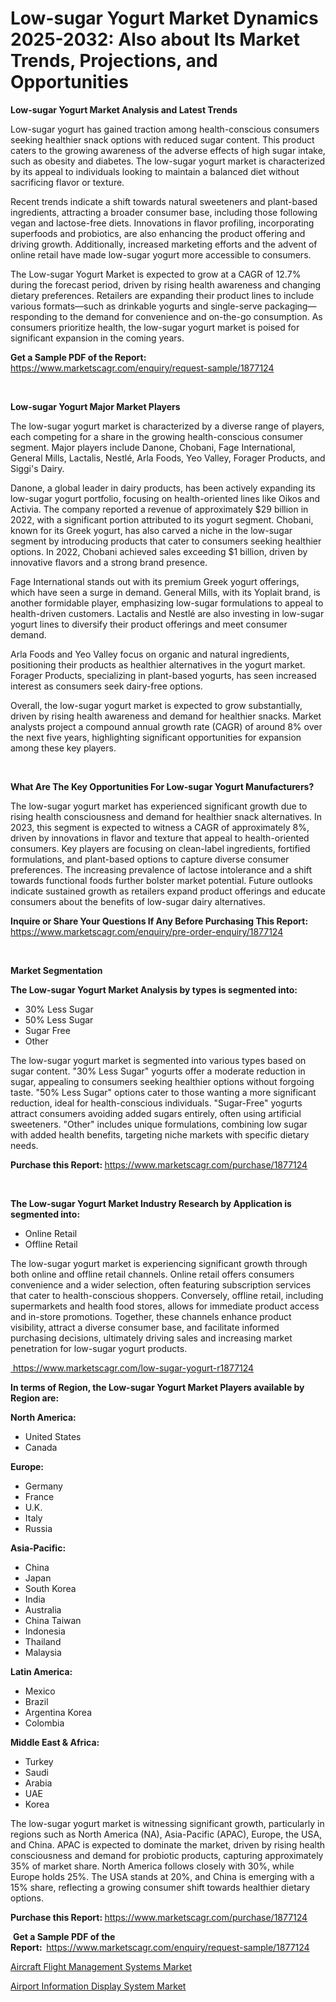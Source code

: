 <p><h1>Low-sugar Yogurt Market Dynamics 2025-2032: Also about Its Market Trends, Projections, and Opportunities</h1></p><p><strong>Low-sugar Yogurt Market Analysis and Latest Trends</strong></p>
<p><p>Low-sugar yogurt has gained traction among health-conscious consumers seeking healthier snack options with reduced sugar content. This product caters to the growing awareness of the adverse effects of high sugar intake, such as obesity and diabetes. The low-sugar yogurt market is characterized by its appeal to individuals looking to maintain a balanced diet without sacrificing flavor or texture.</p><p>Recent trends indicate a shift towards natural sweeteners and plant-based ingredients, attracting a broader consumer base, including those following vegan and lactose-free diets. Innovations in flavor profiling, incorporating superfoods and probiotics, are also enhancing the product offering and driving growth. Additionally, increased marketing efforts and the advent of online retail have made low-sugar yogurt more accessible to consumers.</p><p>The Low-sugar Yogurt Market is expected to grow at a CAGR of 12.7% during the forecast period, driven by rising health awareness and changing dietary preferences. Retailers are expanding their product lines to include various formats—such as drinkable yogurts and single-serve packaging—responding to the demand for convenience and on-the-go consumption. As consumers prioritize health, the low-sugar yogurt market is poised for significant expansion in the coming years.</p></p>
<p><strong>Get a Sample PDF of the Report:&nbsp;</strong> <a href="https://www.marketscagr.com/enquiry/request-sample/1877124?utm_campaign=1869&utm_medium=2&utm_source=Github&utm_content=ia&utm_term=28032025&utm_id=low-sugar-yogurt">https://www.marketscagr.com/enquiry/request-sample/1877124</a></p>
<p>&nbsp;</p>
<p><strong>Low-sugar Yogurt Major Market Players</strong></p>
<p><p>The low-sugar yogurt market is characterized by a diverse range of players, each competing for a share in the growing health-conscious consumer segment. Major players include Danone, Chobani, Fage International, General Mills, Lactalis, Nestlé, Arla Foods, Yeo Valley, Forager Products, and Siggi's Dairy.</p><p>Danone, a global leader in dairy products, has been actively expanding its low-sugar yogurt portfolio, focusing on health-oriented lines like Oikos and Activia. The company reported a revenue of approximately $29 billion in 2022, with a significant portion attributed to its yogurt segment. Chobani, known for its Greek yogurt, has also carved a niche in the low-sugar segment by introducing products that cater to consumers seeking healthier options. In 2022, Chobani achieved sales exceeding $1 billion, driven by innovative flavors and a strong brand presence.</p><p>Fage International stands out with its premium Greek yogurt offerings, which have seen a surge in demand. General Mills, with its Yoplait brand, is another formidable player, emphasizing low-sugar formulations to appeal to health-driven customers. Lactalis and Nestlé are also investing in low-sugar yogurt lines to diversify their product offerings and meet consumer demand.</p><p>Arla Foods and Yeo Valley focus on organic and natural ingredients, positioning their products as healthier alternatives in the yogurt market. Forager Products, specializing in plant-based yogurts, has seen increased interest as consumers seek dairy-free options.</p><p>Overall, the low-sugar yogurt market is expected to grow substantially, driven by rising health awareness and demand for healthier snacks. Market analysts project a compound annual growth rate (CAGR) of around 8% over the next five years, highlighting significant opportunities for expansion among these key players.</p></p>
<p>&nbsp;</p>
<p><strong>What Are The Key Opportunities For Low-sugar Yogurt Manufacturers?</strong></p>
<p><p>The low-sugar yogurt market has experienced significant growth due to rising health consciousness and demand for healthier snack alternatives. In 2023, this segment is expected to witness a CAGR of approximately 8%, driven by innovations in flavor and texture that appeal to health-oriented consumers. Key players are focusing on clean-label ingredients, fortified formulations, and plant-based options to capture diverse consumer preferences. The increasing prevalence of lactose intolerance and a shift towards functional foods further bolster market potential. Future outlooks indicate sustained growth as retailers expand product offerings and educate consumers about the benefits of low-sugar dairy alternatives.</p></p>
<p><strong>Inquire or Share Your Questions If Any Before Purchasing This Report:</strong> <a href="https://www.marketscagr.com/enquiry/pre-order-enquiry/1877124?utm_campaign=1869&utm_medium=2&utm_source=Github&utm_content=ia&utm_term=28032025&utm_id=low-sugar-yogurt">https://www.marketscagr.com/enquiry/pre-order-enquiry/1877124</a></p>
<p>&nbsp;</p>
<p><strong>Market Segmentation</strong></p>
<p><strong>The Low-sugar Yogurt Market Analysis by types is segmented into:</strong></p>
<p><ul><li>30% Less Sugar</li><li>50% Less Sugar</li><li>Sugar Free</li><li>Other</li></ul></p>
<p><p>The low-sugar yogurt market is segmented into various types based on sugar content. "30% Less Sugar" yogurts offer a moderate reduction in sugar, appealing to consumers seeking healthier options without forgoing taste. "50% Less Sugar" options cater to those wanting a more significant reduction, ideal for health-conscious individuals. "Sugar-Free" yogurts attract consumers avoiding added sugars entirely, often using artificial sweeteners. "Other" includes unique formulations, combining low sugar with added health benefits, targeting niche markets with specific dietary needs.</p></p>
<p><strong>Purchase this Report:&nbsp;</strong><a href="https://www.marketscagr.com/purchase/1877124?utm_campaign=1869&utm_medium=2&utm_source=Github&utm_content=ia&utm_term=28032025&utm_id=low-sugar-yogurt">https://www.marketscagr.com/purchase/1877124</a></p>
<p>&nbsp;</p>
<p><strong>The Low-sugar Yogurt Market Industry Research by Application is segmented into:</strong></p>
<p><ul><li>Online Retail</li><li>Offline Retail</li></ul></p>
<p><p>The low-sugar yogurt market is experiencing significant growth through both online and offline retail channels. Online retail offers consumers convenience and a wider selection, often featuring subscription services that cater to health-conscious shoppers. Conversely, offline retail, including supermarkets and health food stores, allows for immediate product access and in-store promotions. Together, these channels enhance product visibility, attract a diverse consumer base, and facilitate informed purchasing decisions, ultimately driving sales and increasing market penetration for low-sugar yogurt products.</p></p>
<p><a href="https://www.marketscagr.com/low-sugar-yogurt-r1877124?utm_campaign=1869&utm_medium=2&utm_source=Github&utm_content=ia&utm_term=28032025&utm_id=low-sugar-yogurt">&nbsp;https://www.marketscagr.com/low-sugar-yogurt-r1877124</a></p>
<p><strong>In terms of Region, the Low-sugar Yogurt Market Players available by Region are:</strong></p>
<p>
    <p> <strong> North America: </strong>
        <ul>
            <li>United States</li>
            <li>Canada</li>
        </ul>
        </p> 
    <p> <strong> Europe: </strong>
        <ul>
            <li>Germany</li>
            <li>France</li>
            <li>U.K.</li>
            <li>Italy</li>
            <li>Russia</li>
        </ul>
        </p> 
    <p> <strong> Asia-Pacific: </strong>
        <ul>
            <li>China</li>
            <li>Japan</li>
            <li>South Korea</li>
            <li>India</li>
            <li>Australia</li>
            <li>China Taiwan</li>
            <li>Indonesia</li>
            <li>Thailand</li>
            <li>Malaysia</li>
        </ul>
        </p> 
    <p> <strong> Latin America: </strong>
        <ul>
            <li>Mexico</li>
            <li>Brazil</li>
            <li>Argentina Korea</li>
            <li>Colombia</li>
        </ul>
        </p> 
    <p> <strong> Middle East & Africa: </strong>
        <ul>
            <li>Turkey</li>
            <li>Saudi</li>
            <li>Arabia</li>
            <li>UAE</li>
            <li>Korea</li>
        </ul>
    </p>
    </p>
<p><p>The low-sugar yogurt market is witnessing significant growth, particularly in regions such as North America (NA), Asia-Pacific (APAC), Europe, the USA, and China. APAC is expected to dominate the market, driven by rising health consciousness and demand for probiotic products, capturing approximately 35% of market share. North America follows closely with 30%, while Europe holds 25%. The USA stands at 20%, and China is emerging with a 15% share, reflecting a growing consumer shift towards healthier dietary options.</p></p>
<p><strong>Purchase this Report: </strong><a href="https://www.marketscagr.com/purchase/1877124?utm_campaign=1869&utm_medium=2&utm_source=Github&utm_content=ia&utm_term=28032025&utm_id=low-sugar-yogurt">https://www.marketscagr.com/purchase/1877124</a></p>
<p>&nbsp;<strong>Get a Sample PDF of the Report:&nbsp;&nbsp;</strong><a href="https://www.marketscagr.com/enquiry/request-sample/1877124?utm_campaign=1869&utm_medium=2&utm_source=Github&utm_content=ia&utm_term=28032025&utm_id=low-sugar-yogurt">https://www.marketscagr.com/enquiry/request-sample/1877124</a></p>
<p><strong></strong></p>
<p><p><a href="https://github.com/ekerswenzlb0/Market-Research-Report-List-1/blob/main/aircraft-flight-management-systems-market.md?utm_campaign=1869&utm_medium=2&utm_source=Github&utm_content=ia&utm_term=28032025&utm_id=low-sugar-yogurt">Aircraft Flight Management Systems Market</a></p><p><a href="https://github.com/CliffMedina6/Market-Research-Report-List-7/blob/main/airport-information-display-system-market.md?utm_campaign=1869&utm_medium=2&utm_source=Github&utm_content=ia&utm_term=28032025&utm_id=low-sugar-yogurt">Airport Information Display System Market</a></p></p>